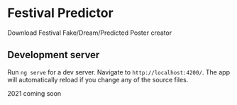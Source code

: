 # Festival Predictor

Download Festival Fake/Dream/Predicted Poster creator

## Development server

Run `ng serve` for a dev server. Navigate to `http://localhost:4200/`. The app will automatically reload if you change any of the source files.

2021 coming soon
